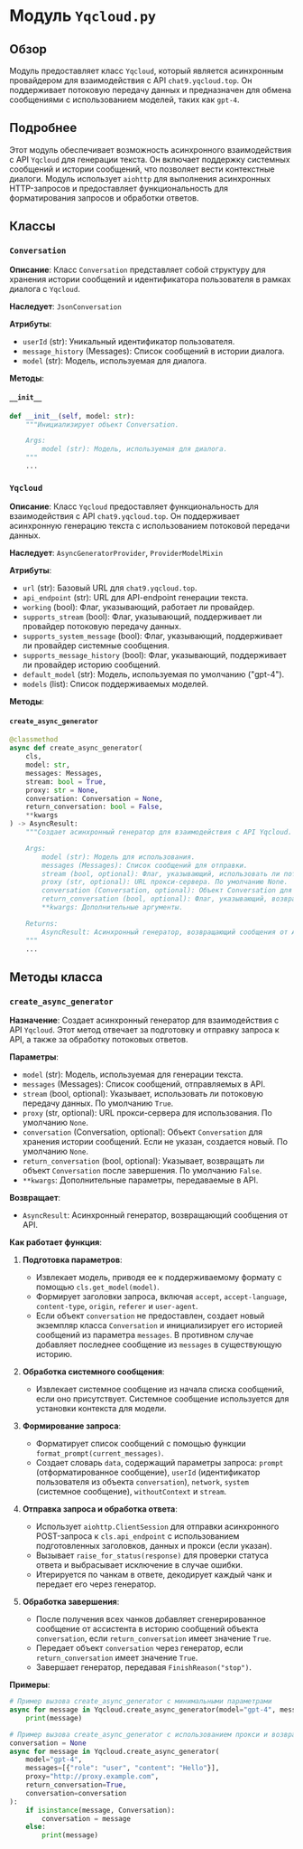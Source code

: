 # Модуль `Yqcloud.py`

## Обзор

Модуль предоставляет класс `Yqcloud`, который является асинхронным провайдером для взаимодействия с API `chat9.yqcloud.top`. Он поддерживает потоковую передачу данных и предназначен для обмена сообщениями с использованием моделей, таких как `gpt-4`.

## Подробнее

Этот модуль обеспечивает возможность асинхронного взаимодействия с API `Yqcloud` для генерации текста. Он включает поддержку системных сообщений и истории сообщений, что позволяет вести контекстные диалоги. Модуль использует `aiohttp` для выполнения асинхронных HTTP-запросов и предоставляет функциональность для форматирования запросов и обработки ответов.

## Классы

### `Conversation`

**Описание**: Класс `Conversation` представляет собой структуру для хранения истории сообщений и идентификатора пользователя в рамках диалога с `Yqcloud`.

**Наследует**: `JsonConversation`

**Атрибуты**:
- `userId` (str): Уникальный идентификатор пользователя.
- `message_history` (Messages): Список сообщений в истории диалога.
- `model` (str): Модель, используемая для диалога.

**Методы**:

#### `__init__`

```python
def __init__(self, model: str):
    """Инициализирует объект Conversation.

    Args:
        model (str): Модель, используемая для диалога.
    """
    ...
```

### `Yqcloud`

**Описание**: Класс `Yqcloud` предоставляет функциональность для взаимодействия с API `chat9.yqcloud.top`. Он поддерживает асинхронную генерацию текста с использованием потоковой передачи данных.

**Наследует**: `AsyncGeneratorProvider`, `ProviderModelMixin`

**Атрибуты**:
- `url` (str): Базовый URL для `chat9.yqcloud.top`.
- `api_endpoint` (str): URL для API-endpoint генерации текста.
- `working` (bool): Флаг, указывающий, работает ли провайдер.
- `supports_stream` (bool): Флаг, указывающий, поддерживает ли провайдер потоковую передачу данных.
- `supports_system_message` (bool): Флаг, указывающий, поддерживает ли провайдер системные сообщения.
- `supports_message_history` (bool): Флаг, указывающий, поддерживает ли провайдер историю сообщений.
- `default_model` (str): Модель, используемая по умолчанию ("gpt-4").
- `models` (list): Список поддерживаемых моделей.

**Методы**:

#### `create_async_generator`

```python
@classmethod
async def create_async_generator(
    cls,
    model: str,
    messages: Messages,
    stream: bool = True,
    proxy: str = None,
    conversation: Conversation = None,
    return_conversation: bool = False,
    **kwargs
) -> AsyncResult:
    """Создает асинхронный генератор для взаимодействия с API Yqcloud.

    Args:
        model (str): Модель для использования.
        messages (Messages): Список сообщений для отправки.
        stream (bool, optional): Флаг, указывающий, использовать ли потоковую передачу данных. По умолчанию True.
        proxy (str, optional): URL прокси-сервера. По умолчанию None.
        conversation (Conversation, optional): Объект Conversation для хранения истории диалога. По умолчанию None.
        return_conversation (bool, optional): Флаг, указывающий, возвращать ли объект Conversation после завершения. По умолчанию False.
        **kwargs: Дополнительные аргументы.

    Returns:
        AsyncResult: Асинхронный генератор, возвращающий сообщения от API.
    """
    ...
```

## Методы класса

### `create_async_generator`

**Назначение**:
Создает асинхронный генератор для взаимодействия с API `Yqcloud`. Этот метод отвечает за подготовку и отправку запроса к API, а также за обработку потоковых ответов.

**Параметры**:

- `model` (str): Модель, используемая для генерации текста.
- `messages` (Messages): Список сообщений, отправляемых в API.
- `stream` (bool, optional): Указывает, использовать ли потоковую передачу данных. По умолчанию `True`.
- `proxy` (str, optional): URL прокси-сервера для использования. По умолчанию `None`.
- `conversation` (Conversation, optional): Объект `Conversation` для хранения истории сообщений. Если не указан, создается новый. По умолчанию `None`.
- `return_conversation` (bool, optional): Указывает, возвращать ли объект `Conversation` после завершения. По умолчанию `False`.
- `**kwargs`: Дополнительные параметры, передаваемые в API.

**Возвращает**:

- `AsyncResult`: Асинхронный генератор, возвращающий сообщения от API.

**Как работает функция**:

1. **Подготовка параметров**:
   - Извлекает модель, приводя ее к поддерживаемому формату с помощью `cls.get_model(model)`.
   - Формирует заголовки запроса, включая `accept`, `accept-language`, `content-type`, `origin`, `referer` и `user-agent`.
   - Если объект `conversation` не предоставлен, создает новый экземпляр класса `Conversation` и инициализирует его историей сообщений из параметра `messages`. В противном случае добавляет последнее сообщение из `messages` в существующую историю.

2. **Обработка системного сообщения**:
   - Извлекает системное сообщение из начала списка сообщений, если оно присутствует. Системное сообщение используется для установки контекста для модели.

3. **Формирование запроса**:
   - Форматирует список сообщений с помощью функции `format_prompt(current_messages)`.
   - Создает словарь `data`, содержащий параметры запроса: `prompt` (отформатированное сообщение), `userId` (идентификатор пользователя из объекта `conversation`), `network`, `system` (системное сообщение), `withoutContext` и `stream`.

4. **Отправка запроса и обработка ответа**:
   - Использует `aiohttp.ClientSession` для отправки асинхронного POST-запроса к `cls.api_endpoint` с использованием подготовленных заголовков, данных и прокси (если указан).
   - Вызывает `raise_for_status(response)` для проверки статуса ответа и выбрасывает исключение в случае ошибки.
   - Итерируется по чанкам в ответе, декодирует каждый чанк и передает его через генератор.

5. **Обработка завершения**:
   - После получения всех чанков добавляет сгенерированное сообщение от ассистента в историю сообщений объекта `conversation`, если `return_conversation` имеет значение `True`.
   - Передает объект `conversation` через генератор, если `return_conversation` имеет значение `True`.
   - Завершает генератор, передавая `FinishReason("stop")`.

**Примеры**:

```python
# Пример вызова create_async_generator с минимальными параметрами
async for message in Yqcloud.create_async_generator(model="gpt-4", messages=[{"role": "user", "content": "Hello"}]):
    print(message)

# Пример вызова create_async_generator с использованием прокси и возвратом conversation
conversation = None
async for message in Yqcloud.create_async_generator(
    model="gpt-4",
    messages=[{"role": "user", "content": "Hello"}],
    proxy="http://proxy.example.com",
    return_conversation=True,
    conversation=conversation
):
    if isinstance(message, Conversation):
        conversation = message
    else:
        print(message)